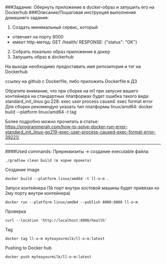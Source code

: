###Задание:
Обернуть приложение в docker-образ и запушить его на Dockerhub
###Описание/Пошаговая инструкция выполнения домашнего задания:
1. Создать минимальный сервис, который
- отвечает на порту 8000
- имеет http-метод:
GET /health/
RESPONSE: {"status": "OK"}
2. Собрать локально образ приложения в докер
3. Запушить образ в dockerhub

На выходе необходимо предоставить
имя репозитория и тэг на Dockerhub

ссылку на github c Dockerfile, либо приложить Dockerfile в ДЗ

Обратите внимание, что при сборке на m1 при запуске вашего контейнера на стандартных платформах будет ошибка такого вида:
standard_init_linux.go:228: exec user process caused: exec format error
Для сборки рекомендую указать тип платформы linux/amd64:
docker build --platform linux/amd64 -t tag

Более подробно можно прочитать в статье: https://programmerah.com/how-to-solve-docker-run-error-standard_init_linux-go219-exec-user-process-caused-exec-format-error-39221/
***
####Used commands:
Пререквизиты -> создание executable файла:

    ./gradlew clean build (в корне проекта)
Создание image 
    
    docker build --platform linux/amd64 -t ll-o-m .

Запуск контейнера (1й порт внутри хостовой машины будет привязан ко 2му порту внутри контейнера)

    docker run --platform linux/amd64 --publish 8000:8000 ll-o-m

Проверка

    curl --location 'http://localhost:8000/health'

Tag

    docker tag ll-o-m myteayourmilk/ll-o-m:latest

Pushing to Docker hub

    docker push myteayourmilk/ll-o-m:latest